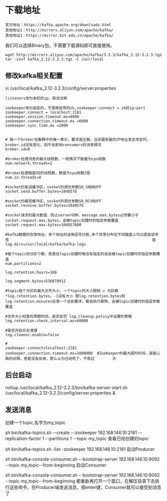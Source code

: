 # 下载地址

```
官方地址：https://kafka.apache.org/downloads.html
其他地址1：http://mirrors.aliyun.com/apache/kafka/
其他地址1：https://mirror.bit.edu.cn/apache/kafka/
```

我们可以选择Binary包，不需要下载源码即可直接使用。

```
wget http://mirrors.aliyun.com/apache/kafka/3.2.3/kafka_2.12-3.2.3.tgz
tar -zxvf kafka_2.12-3.2.3.tgz -C /usr/local
```

## 修改kafka相关配置

vi /usr/local/kafka_2.12-3.2.3/config/server.properties
```
listeners改为本机的ip，取消注释

zookeeper改为指定的，不使用自带的zk,zookeeper.connect = zk的ip:port
zookeeper.connect = localhost:2181
zookeeper.session.timeout.ms=6000
zookeeper.connection.timeout.ms =6000
zookeeper.sync.time.ms =2000


# 每一个broker在集群中的唯一表示，要求是正数。当该服务器的IP地址发生改变时，broker.id没有变化，则不会影响consumers的消息情况
broker.id=0     

#broker处理消息的最大线程数，一般情况下数量为cpu核数
num.network.threads=2    

#broker处理磁盘IO的线程数，数值为cpu核数2倍
num.io.threads=8           

#socket的发送缓冲区，socket的调优参数SO_SNDBUFF
socket.send.buffer.bytes=1048576         

#socket的接受缓冲区，socket的调优参数SO_RCVBUFF
socket.receive.buffer.bytes=1048576         

#socket请求的最大数值，防止serverOOM，message.max.bytes必然要小于socket.request.max.bytes，会被topic创建时的指定参数覆盖
socket.request.max.bytes=104857600         

#kafka数据的存放地址，多个地址的话用逗号分割,多个目录分布在不同磁盘上可以提高读写性                                                                能
log.dirs=/usr/local/kafka/kafka-logs             

#每个topic的分区个数，若是在topic创建时候没有指定的话会被topic创建时的指定参数覆盖
num.partitions=2                                         

log.retention.hours=168

log.segment.bytes=536870912               

#topic每个分区的最大文件大小，一个topic的大小限制 = 分区数*log.retention.bytes。-1没有大小 限log.retention.bytes和log.retention.minutes任意一个达到要求，都会执行删除，会被topic创建时的指定参数覆盖

#文件大小检查的周期时间，是否处罚 log.cleanup.policy中设置的策略
log.retention.check.interval.ms=60000     

#是否开启日志清理
log.cleaner.enable=false                        

#
zookeeper.connect=localhost:2181
zookeeper.connection.timeout.ms=1000000  #ZooKeeper的最大超时时间，就是心跳的间隔，若是没有反映，那么认为已经死了，不易过        大
```

## 后台启动

nohup /usr/local/kafka_2.12-3.2.3/bin/kafka-server-start.sh /usr/local/kafka_2.12-3.2.3/config/server.properties & 

## 发送消息

创建一个topic,名字为my_topic

sh bin/kafka-topics.sh --create --zookeeper 192.168.146.10:2181 --replication-factor 1 --partitions 1 --topic my_topic
查看已经创建的topic

sh bin/kafka-topics.sh -list -zookeeper 192.168.146.10:2181
启动Producer

sh bin/kafka-console-consumer.sh --bootstrap-server 192.168.146.10:9092 --topic my_topic--from-beginning
启动Consumer

sh bin/kafka-console-consumer.sh --bootstrap-server 192.168.146.10:9092 --topic my_topic--from-beginning
都重新再打开一个窗口，在解压目录下去执行这些命令，在Producer端发送消息，按enter键，Consumer就可以接受到消息了
